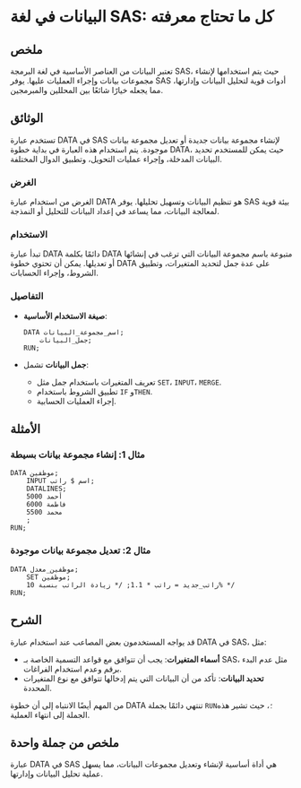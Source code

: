 <!--
Meta Description: # البيانات في لغة SAS: كل ما تحتاج معرفته ## ملخص تعتبر البيانات من العناصر الأساسية في لغة البرمجة SAS، حيث يتم استخدامها لإنشاء مجموعات بيانات وإجرا...
Meta Keywords: البيانات, data, sas, بيانات, عبارة
-->

# البيانات في لغة SAS: كل ما تحتاج معرفته

## ملخص
تعتبر البيانات من العناصر الأساسية في لغة البرمجة SAS، حيث يتم استخدامها لإنشاء مجموعات بيانات وإجراء العمليات عليها. يوفر SAS أدوات قوية لتحليل البيانات وإدارتها، مما يجعله خيارًا شائعًا بين المحللين والمبرمجين.

## الوثائق
تستخدم عبارة DATA في SAS لإنشاء مجموعة بيانات جديدة أو تعديل مجموعة بيانات موجودة. يتم استخدام هذه العبارة في بداية خطوة DATA، حيث يمكن للمستخدم تحديد البيانات المدخلة، وإجراء عمليات التحويل، وتطبيق الدوال المختلفة.

### الغرض
الغرض من استخدام عبارة DATA هو تنظيم البيانات وتسهيل تحليلها. يوفر SAS بيئة قوية لمعالجة البيانات، مما يساعد في إعداد البيانات للتحليل أو النمذجة.

### الاستخدام
تبدأ عبارة DATA دائمًا بكلمة DATA متبوعة باسم مجموعة البيانات التي ترغب في إنشائها أو تعديلها. يمكن أن تحتوي خطوة DATA على عدة جمل لتحديد المتغيرات، وتطبيق الشروط، وإجراء الحسابات.

### التفاصيل
- **صيغة الاستخدام الأساسية**:
  ```
  DATA اسم_مجموعة_البيانات;
      جمل_البيانات;
  RUN;
  ```

- **جمل البيانات** تشمل:
  - تعريف المتغيرات باستخدام جمل مثل `SET`، `INPUT`، `MERGE`.
  - تطبيق الشروط باستخدام `IF` و`THEN`.
  - إجراء العمليات الحسابية.

## الأمثلة
### مثال 1: إنشاء مجموعة بيانات بسيطة
```sas
DATA موظفين;
    INPUT اسم $ راتب;
    DATALINES;
    أحمد 5000
    فاطمة 6000
    محمد 5500
    ;
RUN;
```

### مثال 2: تعديل مجموعة بيانات موجودة
```sas
DATA موظفين_معدل;
    SET موظفين;
    راتب_جديد = راتب * 1.1; /* زيادة الراتب بنسبة 10% */
RUN;
```

## الشرح
قد يواجه المستخدمون بعض المصاعب عند استخدام عبارة DATA في SAS، مثل:
- **أسماء المتغيرات**: يجب أن تتوافق مع قواعد التسمية الخاصة بـ SAS، مثل عدم البدء برقم وعدم استخدام الفراغات.
- **تحديد البيانات**: تأكد من أن البيانات التي يتم إدخالها تتوافق مع نوع المتغيرات المحددة.

من المهم أيضًا الانتباه إلى أن خطوة DATA تنتهي دائمًا بجملة `RUN؛`، حيث تشير هذه الجملة إلى انتهاء العملية.

## ملخص من جملة واحدة
عبارة DATA في SAS هي أداة أساسية لإنشاء وتعديل مجموعات البيانات، مما يسهل عملية تحليل البيانات وإدارتها.